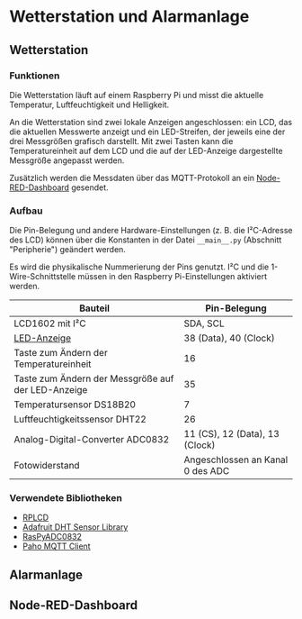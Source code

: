 # Wetterstation und Alarmanlage

## Wetterstation

### Funktionen

Die Wetterstation läuft auf einem Raspberry Pi und misst die aktuelle Temperatur, Luftfeuchtigkeit und Helligkeit.

An die Wetterstation sind zwei lokale Anzeigen angeschlossen: ein LCD, das die aktuellen Messwerte anzeigt und ein LED-Streifen, der jeweils eine der drei Messgrößen grafisch darstellt. Mit zwei Tasten kann die Temperatureinheit auf dem LCD und die auf der LED-Anzeige dargestellte Messgröße angepasst werden.

Zusätzlich werden die Messdaten über das MQTT-Protokoll an ein [Node-RED-Dashboard](#node-red-dashboard) gesendet.

### Aufbau

Die Pin-Belegung und andere Hardware-Einstellungen (z. B. die I²C-Adresse des LCD) können über die Konstanten in der Datei `__main__.py` (Abschnitt "Peripherie") geändert werden.

Es wird die physikalische Nummerierung der Pins genutzt. I²C und die 1-Wire-Schnittstelle müssen in den Raspberry Pi-Einstellungen aktiviert werden.

| Bauteil                                            | Pin-Belegung                     |
| -------------------------------------------------- | -------------------------------- |
| LCD1602 mit I²C                                    | SDA, SCL                         |
| [LED-Anzeige](https://www.adeept.com/adeept-new-10-segment-led-bar-graph-module-for-arduino-raspberry-pi-arm-avr-dsp-pic-freeshipping-headphones-diy-diykit_p0065.html) | 38 (Data), 40 (Clock) |
| Taste zum Ändern der Temperatureinheit             | 16                               |
| Taste zum Ändern der Messgröße auf der LED-Anzeige | 35                               |
| Temperatursensor DS18B20                           | 7                                |
| Luftfeuchtigkeitssensor DHT22                      | 26                               |
| Analog-Digital-Converter ADC0832                   | 11 (CS), 12 (Data), 13 (Clock)   |
| Fotowiderstand                                     | Angeschlossen an Kanal 0 des ADC |

### Verwendete Bibliotheken

* [RPLCD](https://github.com/dbrgn/RPLCD)
* [Adafruit DHT Sensor Library](https://github.com/adafruit/Adafruit_Python_DHT)
* [RasPyADC0832](https://github.com/InvncibiltyCloak/RasPyADC0832/)
* [Paho MQTT Client](https://github.com/eclipse/paho.mqtt.python)

## Alarmanlage

## Node-RED-Dashboard
